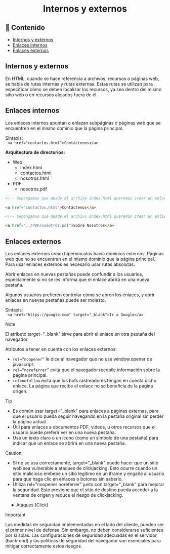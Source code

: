 <h1 align='center'>Internos y externos</h1>

<h2>📑 Contenido</h2>

- [Internos y externos](#internos-y-externos)
- [Enlaces internos](#enlaces-internos)
- [Enlaces externos](#enlaces-externos)

## Internos y externos

En HTML, cuando se hace referencia a archivos, recursos o páginas web, se habla de rutas internas y rutas externas. Estas rutas se utilizan para especificar cómo se deben localizar los recursos, ya sea dentro del mismo sitio web o en recursos alojados fuera de él.

## Enlaces internos

Los enlaces internos apuntan o enlazan subpáginas o páginas web que se encuentren en el mismo dominio que la página principal.

Sintaxis: <br>
` <a href="contactos.html">Contáctenos</a>`

**Arquitectura de directorios:**

- Web
  - index.html
  - contactos.html
  - nosotros.html
- PDF
  - nosotros.pdf

```HTML
<!-- Supongamos que desde el archivo index.html queremos crear un enlace para contactos.html -->

<a href="contactos.html">Contáctenos</a>

<!-- Supongamos que desde el archivo index.html queremos crear un enlace para nosotros.pdf -->

<a href="../PDF/nosotros.pdf">Sobre Nosotros</a>
```

## Enlaces externos

Los enlaces externos crean hipervínculos hacia dominios externos. Páginas web que no se encuentran en el mismo dominio que la página principal.
Para usar enlaces externos es necesario usar rutas absolutas.

Abrir enlaces en nuevas pestañas puede confundir a los usuarios, especialmente si no se les informa que el enlace abrirá en una nueva pestaña.

Algunos usuarios prefieren controlar cómo se abren los enlaces, y abrir enlaces en nuevas pestañas puede ser molesto.

Sintaxis: <br>
` <a href="https://google.com" target="_blank">Ir a Google</a>`

> [!NOTE]
>
> El atributo target="\_blank" sirve para abrir el enlace en otra pestaña del navegador.

Atributos a tener en cuenta con los enlaces externos:

- `rel=”noopener”` le dice al navegador que no use window.opener de javascript.
- `rel=“noreferrer”` evita que el navegador recopile información sobre la página principal.
- `rel=nofollow` evita que los bots rastreadores tengan en cuenta dicho enlace. La página que recibe el enlace no se beneficia de la página origen.

> [!TIP]
>
> - Es común usar target="\_blank" para enlaces a páginas externas, para que el usuario pueda seguir navegando en la pestaña original sin perder la página actual.
> - Útil para enlaces a documentos PDF, videos, u otros recursos que el usuario puede preferir ver en una nueva pestaña.
> - Usa un texto claro o un ícono (como un símbolo de una pestaña) para indicar que un enlace se abrirá en una nueva pestaña.

> [!CAUTION]
>
> - Si no se usa correctamente, target="\_blank" puede hacer que un sitio web sea vulnerable a ataques de clickjacking. Esto ocurre cuando un sitio malicioso embebe un sitio legítimo en un iframe y engaña al usuario para que haga clic en enlaces o botones sin saberlo.
> - Utiliza rel="noopener noreferrer" junto con target="\_blank" para mejorar la seguridad. Esto previene que el sitio de destino pueda acceder a la ventana de origen y reduce el riesgo de clickjacking.
>  <details>
>  <summary style="margin-left:20px">Ataques (Click)</summary>
>  <h2>Clickjacking</h2>
>  <p>Clickjacking es un ataque en el que un sitio web malicioso oculta elementos engañosos sobre un sitio web legítimo.</p>
>  <ul>
>    <li>El atacante superpone o incrusta elementos de otro sitio web legítimo en su propia página web maliciosa.</li>
>    <li>Estos elementos pueden estar invisibles o semi-transparentes para que el usuario no los note.</li>
>    <li>Cuando el usuario hace clic en aparentemente enlaces inofensivos o botones en la página maliciosa, en realidad está interactuando con los elementos ocultos del sitio legítimo, realizando acciones no deseadas (como compartir contenido no autorizado, realizar compras, etc.).</li>
>  </ul>
>  <h2>Tabnabbing</h2>
>  <p>Tabnabbing es un tipo de ataque en el que un sitio web malicioso aprovecha el comportamiento de las pestañas del navegador.</p>
>  <ul>
>    <li>El usuario abre una pestaña en su navegador hacia un sitio legítimo.</li>
>    <li>Luego, el usuario abre una nueva pestaña o realiza alguna otra actividad en su navegador.</li>
>    <li>El sitio legítimo, que está en la pestaña original, puede ser modificado por un script malicioso que cambia su contenido para parecerse a otro sitio, como una página de inicio de sesión de servicios populares (por ejemplo, Gmail, Facebook).</li>
>    <li>Si el usuario regresa a la pestaña original, puede ser engañado para que ingrese sus credenciales en la página falsa, pensando que está en el sitio legítimo.</li>
>  </ul>
> </details>

> [!IMPORTANT]
>
> Las medidas de seguridad implementadas en el lado del cliente, pueden ser el primer nivel de defensa. Sin embargo, no deben considerarse suficientes por sí solas. Las configuraciones de seguridad adecuadas en el servidor (back-end) y las políticas de seguridad del navegador son esenciales para mitigar correctamente estos riesgos.
